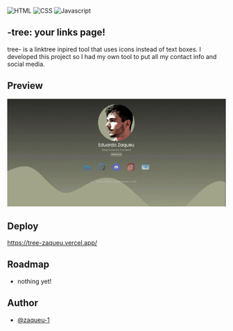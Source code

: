 
![HTML](https://img.shields.io/badge/html5-%23E34F26.svg?style=for-the-badge&logo=html5&logoColor=white)
![CSS](https://img.shields.io/badge/css3-%231572B6.svg?style=for-the-badge&logo=css3&logoColor=white)
![Javascript](https://img.shields.io/badge/javascript-%23323330.svg?style=for-the-badge&logo=javascript&logoColor=%23F7DF1E)


## -tree: your links page!

tree- is a linktree inpired tool that uses icons instead of text boxes. I developed this project so I had my own tool to put all my contact info and social media.

## Preview

![demo](https://github.com/zaqueu-1/tree-zaqueu/blob/main/chrome-capture-2022-11-16%20(1).gif)

## Deploy
https://tree-zaqueu.vercel.app/
## Roadmap

- nothing yet!


## Author

- [@zaqueu-1](https://www.github.com/zaqueu-1)

